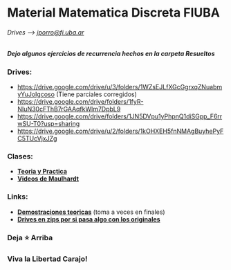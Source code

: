 # Material Matematica Discreta FIUBA
###### Drives --> jporro@fi.uba.ar
##### Dejo algunos ejercicios de recurrencia hechos en la carpeta Resueltos

### Drives:
* https://drive.google.com/drive/u/3/folders/1WZsEJLfXGcGgrxqZNuabmyYuJoIgcoso (Tiene parciales corregidos)
* https://drive.google.com/drive/folders/1fyR-NIuN30cFThB7rGAAqfkWlm7DpbL9
* https://drive.google.com/drive/folders/1JN5DVpu1yPhpnQ1diSGpp_F6rrwSU-T0?usp=sharing
* https://drive.google.com/drive/u/2/folders/1kOHXEH5fnNMAgBuyhePyFC5TUcVjxJZg

### Clases:
* [**Teoria y Practica**](https://drive.google.com/drive/folders/1tPdmZbSLFGi1G8Xq9ISNbRxDimYXWERy)
* [**Videos de Maulhardt**](https://youtube.com/playlist?list=PLM7ZBJfsXV3Se8Mjwn8RRbkFHl4OComOb) 

### Links:
* [**Demostraciones teoricas**](https://gist.github.com/milemarchese/3443345e9f895018dca2dacc78a9cc77#file-6107_matematica_discreta-ejercicios_de_final-ipynb) (toma a veces en finales)
* [**Drives en zips por si pasa algo con los originales**](https://drive.google.com/drive/u/1/folders/1ewmcffTqOaZw3W5vT_prZMxQDUoGcvsQ)

### Deja **⭐** Arriba
### Viva la Libertad Carajo!

